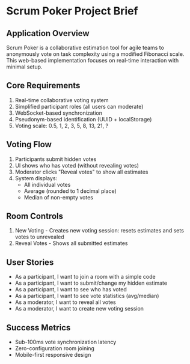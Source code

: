 # Scrum Poker Project Brief

## Application Overview
Scrum Poker is a collaborative estimation tool for agile teams to anonymously vote on task complexity using a modified Fibonacci scale. This web-based implementation focuses on real-time interaction with minimal setup.

## Core Requirements
1. Real-time collaborative voting system
2. Simplified participant roles (all users can moderate)
3. WebSocket-based synchronization
4. Pseudonym-based identification (UUID + localStorage)
5. Voting scale: 0.5, 1, 2, 3, 5, 8, 13, 21, ?

## Voting Flow
1. Participants submit hidden votes
2. UI shows who has voted (without revealing votes)
3. Moderator clicks "Reveal votes" to show all estimates
4. System displays:
   - All individual votes
   - Average (rounded to 1 decimal place)
   - Median of non-empty votes

## Room Controls
1. New Voting - Creates new voting session: resets estimates and sets votes to unrevealed
3. Reveal Votes - Shows all submitted estimates

## User Stories
- As a participant, I want to join a room with a simple code
- As a participant, I want to submit/change my hidden estimate
- As a participant, I want to see who has voted
- As a participant, I want to see vote statistics (avg/median)
- As a moderator, I want to reveal all votes
- As a moderator, I want to create new voting session

## Success Metrics
- Sub-100ms vote synchronization latency
- Zero-configuration room joining
- Mobile-first responsive design

